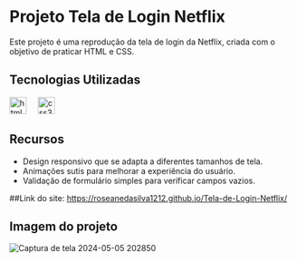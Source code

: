 
# Projeto Tela de Login Netflix

Este projeto é uma reprodução da tela de login da Netflix, criada com o objetivo de praticar HTML e CSS.

## Tecnologias Utilizadas

<div align="left">
  <img src="https://cdn.jsdelivr.net/gh/devicons/devicon/icons/html5/html5-original.svg" height="30" alt="html5 logo"  />
  <img width="12" />
  <img src="https://cdn.jsdelivr.net/gh/devicons/devicon/icons/css3/css3-original.svg" height="30" alt="css3 logo"  />
</div>

## Recursos

- Design responsivo que se adapta a diferentes tamanhos de tela.
- Animações sutis para melhorar a experiência do usuário.
- Validação de formulário simples para verificar campos vazios.

##Link do site: https://roseanedasilva1212.github.io/Tela-de-Login-Netflix/

## Imagem do projeto



![Captura de tela 2024-05-05 202850](https://github.com/Roseanedasilva1212/Tela-de-Login-Netflix/assets/167696930/d559f9f7-9488-441a-834f-56841b009694)
